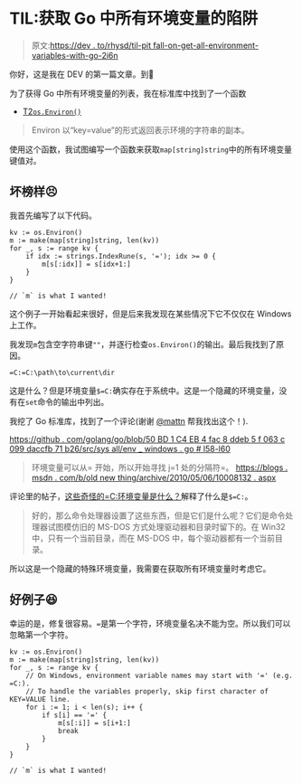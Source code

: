# TIL:获取 Go 中所有环境变量的陷阱

> 原文:[https://dev . to/rhysd/til-pit fall-on-get-all-environment-variables-with-go-2i6n](https://dev.to/rhysd/til-pitfall-on-getting-all-environment-variables-with-go-2i6n)

你好，这是我在 DEV 的第一篇文章。到🐶

为了获得 Go 中所有环境变量的列表，我在标准库中找到了一个函数

*   [T2`os.Environ()`](https://golang.org/pkg/os/#Environ)

> Environ 以“key=value”的形式返回表示环境的字符串的副本。

使用这个函数，我试图编写一个函数来获取`map[string]string`中的所有环境变量键值对。

## [](#bad-example)坏榜样😣

我首先编写了以下代码。

```
kv := os.Environ()
m := make(map[string]string, len(kv))
for _, s := range kv {
    if idx := strings.IndexRune(s, '='); idx >= 0 {
        m[s[:idx]] = s[idx+1:]
    }
}

// `m` is what I wanted! 
```

这个例子一开始看起来很好，但是后来我发现在某些情况下它不仅仅在 Windows 上工作。

我发现`m`包含空字符串键`""`，并逐行检查`os.Environ()`的输出。最后我找到了原因。

```
=C:=C:\path\to\current\dir 
```

这是什么？但是环境变量`$=C:`确实存在于系统中。这是一个隐藏的环境变量，没有在`set`命令的输出中列出。

我挖了 Go 标准库，找到了一个评论(谢谢 [@mattn](https://dev.to/mattn) 帮我找出这个！).

[https://github . com/golang/go/blob/50 BD 1 C4 EB 4 fac 8 ddeb 5 f 063 c 099 daccfb 71 b26/src/sys all/env _ windows . go # l58-l60](https://github.com/golang/go/blob/50bd1c4d4eb4fac8ddeb5f063c099daccfb71b26/src/syscall/env_windows.go#L58-L60)

> 环境变量可以从=
> 开始，所以开始寻找 j=1 处的分隔符=。
> [https://blogs . msdn . com/b/old new thing/archive/2010/05/06/10008132 . aspx](https://blogs.msdn.com/b/oldnewthing/archive/2010/05/06/10008132.aspx)

评论里的帖子，[这些奇怪的=C:环境变量是什么？](https://blogs.msdn.com/b/oldnewthing/archive/2010/05/06/10008132.aspx)解释了什么是`$=C:`。

> 好的，那么命令处理器设置了这些东西，但是它们是什么呢？它们是命令处理器试图模仿旧的 MS-DOS 方式处理驱动器和目录时留下的。在 Win32 中，只有一个当前目录，而在 MS-DOS 中，每个驱动器都有一个当前目录。

所以这是一个隐藏的特殊环境变量，我需要在获取所有环境变量时考虑它。

## [](#good-example)好例子😆

幸运的是，修复很容易。`=`是第一个字符，环境变量名决不能为空。所以我们可以忽略第一个字符。

```
kv := os.Environ()
m := make(map[string]string, len(kv))
for _, s := range kv {
    // On Windows, environment variable names may start with '=' (e.g. =C:).
    // To handle the variables properly, skip first character of KEY=VALUE line.
    for i := 1; i < len(s); i++ {
        if s[i] == '=' {
            m[s[:i]] = s[i+1:]
            break
        }
    }
}

// `m` is what I wanted! 
```